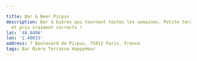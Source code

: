 ```yaml
---

title: Bar & Beer Picpus
description: Bar à bières qui tournent toutes les semaines. Petite terrasse extérieure
  et prix vraiment corrects !
lat: '48.8406'
lon: '2.40033'
address: 7 Boulevard de Picpus, 75012 Paris, France
tags: Bar Bière Terrasse HappyHour
---
```

